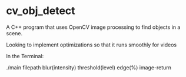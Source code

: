 # cv_obj_detect

A C++ program that uses OpenCV image processing to find objects in a scene.

Looking to implement optimizations so that it runs smoothly for videos

In the Terminal:

./main filepath blur(intensity) threshold(level) edge(%) image-return
